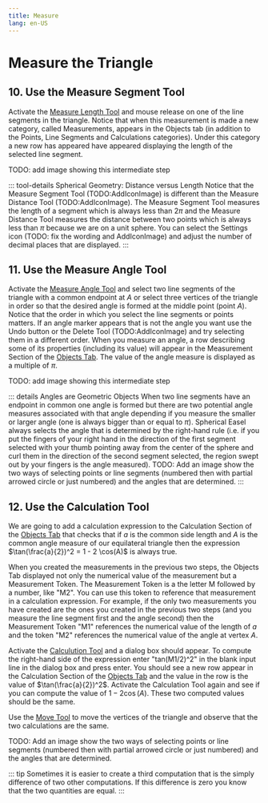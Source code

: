 ```yaml
---
title: Measure
lang: en-US
---
```


# Measure the Triangle

## 10. Use the Measure Segment Tool

Activate the [Measure Length Tool](/tools/measurement.html#length) and mouse release on one of the line segments in the triangle. Notice that when this measurement is made a new category, called Measurements, appears in the Objects tab (in addition to the Points, Line Segments and Calculations categories). Under this category a new row has appeared have appeared displaying the length of the selected line segment.

TODO: add image showing this intermediate step

::: tool-details Spherical Geometry: Distance versus Length
Notice that the Measure Segment Tool (TODO:AddIconImage) is different than the Measure Distance Tool (TODO:AddIconImage). The Measure Segment Tool measures the length of a segment which is always less than $2\pi$ and the Measure Distance Tool measures the distance between two points which is always less than $\pi$ because we are on a unit sphere. You can select the Settings icon (TODO: fix the wording and AddIconImage) and adjust the number of decimal places that are displayed.
:::

## 11. Use the Measure Angle Tool

Activate the [Measure Angle Tool](/tools/measurement.html#angle) and select two line segments of the triangle with a common endpoint at $A$ or select three vertices of the triangle in order so that the desired angle is formed at the middle point (point $A$). Notice that the order in which you select the line segments or points matters. If an angle marker appears that is not the angle you want use the Undo button or the Delete Tool (TODO:AddIconImage) and try selecting them in a different order. When you measure an angle, a row describing some of its properties (including its value) will appear in the Measurement Section of the [Objects Tab](/userguide/#objects-tab). The value of the angle measure is displayed as a multiple of $\pi$.

TODO: add image showing this intermediate step

::: details Angles are Geometric Objects
When two line segments have an endpoint in common one angle is formed but there are two potential angle measures associated with that angle depending if you measure the smaller or larger angle (one is always bigger than or equal to $\pi$). Spherical Easel always selects the angle that is determined by the right-hand rule (i.e. if you put the fingers of your right hand in the direction of the first segment selected with your thumb pointing away from the center of the sphere and curl them in the direction of the second segment selected, the region swept out by your fingers is the angle measured).
TODO: Add an image show the two ways of selecting points or line segments (numbered then with partial arrowed circle or just numbered) and the angles that are determined.
:::

## 12. Use the Calculation Tool

We are going to add a calculation expression to the Calculation Section of the [Objects Tab](/userguide/#objects-tab) that checks that if $a$ is the common side length and $A$ is the common angle measure of our equilateral triangle then the expression $\tan(\frac{a}{2})^2 = 1 - 2 \cos(A)$ is always true.

When you created the measurements in the previous two steps, the Objects Tab displayed not only the numerical value of the measurement but a Measurement Token. The Measurement Token is a the letter M followed by a number, like "M2". You can use this token to reference that measurement in a calculation expression. For example, if the only two measurements you have created are the ones you created in the previous two steps (and you measure the line segment first and the angle second) then the Measurement Token "M1" references the numerical value of the length of $a$ and the token "M2" references the numerical value of the angle at vertex $A$.

Activate the [Calculution Tool](/tools/measurement.html#calculation) and a dialog box should appear. To compute the right-hand side of the expression enter "tan(M1/2)^2" in the blank input line in the dialog box and press enter. You should see a new row appear in the Calculation Section of the [Objects Tab](/userguide/#objects-tab) and the value in the row is the value of $\tan(\frac{a}{2})^2$. Activate the Calculation Tool again and see if you can compute the value of $1 - 2 \cos(A)$. These two computed values should be the same.

Use the [Move Tool](/tools/display.html#move) to move the vertices of the triangle and observe that the two calculations are the same.

TODO: Add an image show the two ways of selecting points or line segments (numbered then with partial arrowed circle or just numbered) and the angles that are determined.

::: tip
Sometimes it is easier to create a third computation that is the simply difference of two other computations. If this difference is zero you know that the two quantities are equal.
:::
